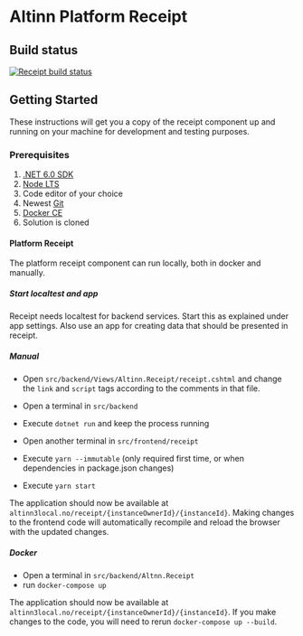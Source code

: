 # Altinn Platform Receipt

## Build status
[![Receipt build status](https://dev.azure.com/brreg/altinn-studio/_apis/build/status/altinn-platform/receipt-master?label=platform/receipt)](https://dev.azure.com/brreg/altinn-studio/_build/latest?definitionId=58)

## Getting Started

These instructions will get you a copy of the receipt component up and running on your machine for development and testing purposes.

### Prerequisites

1. [.NET 6.0 SDK](https://dotnet.microsoft.com/download/dotnet/6.0)
2. [Node LTS](https://nodejs.org/en/)
3. Code editor of your choice
4. Newest [Git](https://git-scm.com/downloads)
5. [Docker CE](https://www.docker.com/get-docker)
6. Solution is cloned

#### Platform Receipt

The platform receipt component can run locally, both in docker and manually.

##### Start localtest and app

Receipt needs localtest for backend services. Start this as explained under app settings.
Also use an app for creating data that should be presented in receipt.

##### Manual

- Open `src/backend/Views/Altinn.Receipt/receipt.cshtml` and change the `link` and `script` tags according to the comments in that file.
- Open a terminal in `src/backend`
- Execute `dotnet run` and keep the process running

- Open another terminal in `src/frontend/receipt`
- Execute `yarn --immutable` (only required first time, or when dependencies in package.json changes)
- Execute `yarn start`

The application should now be available at `altinn3local.no/receipt/{instanceOwnerId}/{instanceId}`.
Making changes to the frontend code will automatically recompile and reload the browser with the updated changes.

##### Docker

- Open a terminal in `src/backend/Altnn.Receipt`
- run `docker-compose up`

The application should now be available at `altinn3local.no/receipt/{instanceOwnerId}/{instanceId}`. If you make changes to the code, you will need to rerun `docker-compose up --build`.
